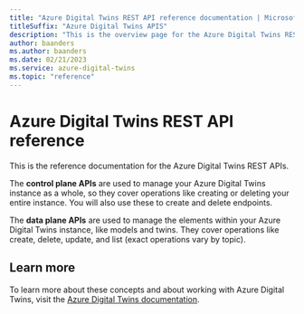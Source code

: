```yaml
---                             
title: "Azure Digital Twins REST API reference documentation | Microsoft Docs" 
titleSuffix: "Azure Digital Twins APIS"            
description: "This is the overview page for the Azure Digital Twins REST API reference documentation."      
author: baanders              
ms.author: baanders               
ms.date: 02/21/2023                 
ms.service: azure-digital-twins
ms.topic: "reference"        
---                            
```


# Azure Digital Twins REST API reference

This is the reference documentation for the Azure Digital Twins REST APIs.

The **control plane APIs** are used to manage your Azure Digital Twins instance as a whole, so they cover operations like creating or deleting your entire instance. You will also use these to create and delete endpoints.

The **data plane APIs** are used to manage the elements within your Azure Digital Twins instance, like models and twins. They cover operations like create, delete, update, and list (exact operations vary by topic).

## Learn more

To learn more about these concepts and about working with Azure Digital Twins, visit the [Azure Digital Twins documentation](/azure/digital-twins/).

